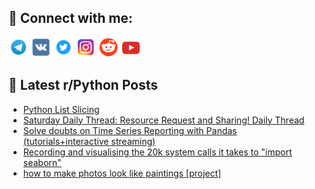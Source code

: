 ## 🔎 Connect with me:
[<img src="https://github.com/bullbesh/bullbesh/blob/main/images/Telegram.png" width="32" height="32" />](https://t.me/bullbesh)
[<img src="https://github.com/bullbesh/bullbesh/blob/main/images/VK.png" width="32" height="32" />](https://vk.com/bullbesh)
[<img src="https://github.com/bullbesh/bullbesh/blob/main/images/Twitter.png" width="32" height="32" />](https://twitter.com/bullbesh1)
[<img src="https://github.com/bullbesh/bullbesh/blob/main/images/Instagram.png" width="32" height="32" />](https://www.instagram.com/bullbesh)
[<img src="https://github.com/bullbesh/bullbesh/blob/main/images/Reddit.png" width="32" height="32" />](https://www.reddit.com/user/bullbesh)
[<img src="https://github.com/bullbesh/bullbesh/blob/main/images/YouTube.png" width="32" height="32" />](https://www.youtube.com/channel/UCtfjRs6uzgq5mfm8S06WTcg)

## 📕 Latest r/Python Posts
<!-- BLOG-POST-LIST:START -->
- [Python List Slicing](https://www.reddit.com/r/Python/comments/1asuzri/python_list_slicing/)
- [Saturday Daily Thread: Resource Request and Sharing! Daily Thread](https://www.reddit.com/r/Python/comments/1asnql7/saturday_daily_thread_resource_request_and/)
- [Solve doubts on Time Series Reporting with Pandas &lpar;tutorials+interactive streaming&rpar;](https://www.reddit.com/r/Python/comments/1asjpn4/solve_doubts_on_time_series_reporting_with_pandas/)
- [Recording and visualising the 20k system calls it takes to &quot;import seaborn&quot;](https://www.reddit.com/r/Python/comments/1asjcnm/recording_and_visualising_the_20k_system_calls_it/)
- [how to make photos look like paintings [project]](https://www.reddit.com/r/Python/comments/1asbdy6/how_to_make_photos_look_like_paintings_project/)
<!-- BLOG-POST-LIST:END -->
